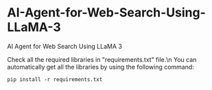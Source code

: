 # AI-Agent-for-Web-Search-Using-LLaMA-3
AI Agent for Web Search Using LLaMA 3

Check all the required libraries in "requirements.txt" file.\n
You can automatically get all the libraries by using the following command:
```
pip install -r requirements.txt
```
